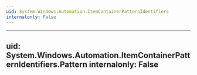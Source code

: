 ```yaml
---
uid: System.Windows.Automation.ItemContainerPatternIdentifiers
internalonly: False
---
```


---
uid: System.Windows.Automation.ItemContainerPatternIdentifiers.Pattern
internalonly: False
---

